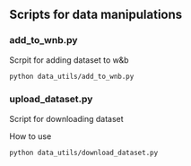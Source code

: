 ## Scripts for data manipulations

### add_to_wnb.py
Scrpit for adding dataset to w&b 
```bash
python data_utils/add_to_wnb.py
```

### upload_dataset.py
Script for downloading dataset

How to use
```bash
python data_utils/download_dataset.py
```